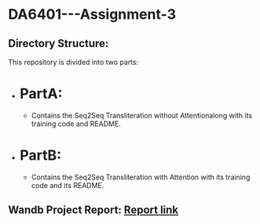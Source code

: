 # DA6401---Assignment-3

## Directory Structure:

This repository is divided into two parts:

  - # PartA:
  
    - Contains the Seq2Seq Transliteration without Attentionalong with its training code and README.

  - # PartB:
  
    - Contains the Seq2Seq Transliteration with Attention with its training code and its README.

 ## Wandb Project Report: [Report link](https://wandb.ai/ma23m011-iit-madras/DL_A3/reports/Mousina-Barman-MA23M011-DA6401-Assignment-3--VmlldzoxMjQ0ODA2Mw)
